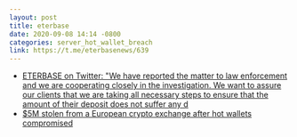 ```yaml
---
layout: post
title: eterbase
date: 2020-09-08 14:14 -0800
categories: server_hot_wallet_breach
link: https://t.me/eterbasenews/639
---
```

- [ETERBASE on Twitter: "We have reported the matter to law enforcement and we are cooperating closely in the investigation. We want to assure our clients that we are taking all necessary steps to ensure that the amount of their deposit does not suffer any d](https://twitter.com/ETERBASE/status/1303312267832852487)
- [$5M stolen from a European crypto exchange after hot wallets compromised](https://cointelegraph.com/news/5m-stolen-from-a-european-crypto-exchange-after-hot-wallets-compromised)
